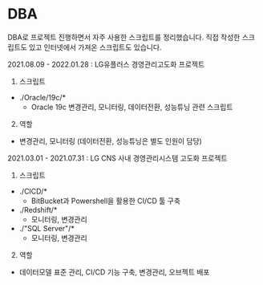 # DBA

DBA로 프로젝트 진행하면서 자주 사용한 스크립트를 정리했습니다.
직접 작성한 스크립트도 있고 인터넷에서 가져온 스크립트도 있습니다.

2021.08.09 - 2022.01.28 : LG유플러스 경영관리고도화 프로젝트
1. 스크립트
- ./Oracle/19c/*
  - Oracle 19c 변경관리, 모니터링, 데이터전환, 성능튜닝 관련 스크립트
2. 역할
- 변경관리, 모니터링 (데이터전환, 성능튜닝은 별도 인원이 담당)

2021.03.01 - 2021.07.31 : LG CNS 사내 경영관리시스템 고도화 프로젝트 
1. 스크립트
- ./CICD/*
  - BitBucket과 Powershell을 활용한 CI/CD 툴 구축
- ./Redshift/*
  - 모니터링, 변경관리
- ./"SQL Server"/*
  - 모니터링, 변경관리
2. 역할
- 데이터모델 표준 관리, CI/CD 기능 구축, 변경관리, 오브젝트 배포
